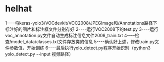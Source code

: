# helhat
1----将keras-yolo3/VOCdevkit/VOC2008/JPEGImage和/Annotations路径下标注好的图片和标注框文件分别存好
2----运行VOC2008下的test.py
3----运行voc_annotation.py文件自动生成标注信息文件2008_train.txt
4----检查/model_data/classes.txt文件存放类的信息
5----确认好上述，修改train.py文件参数值，开始训练
6----最后执行yolo_detect.py程序开始识别（python3 yolo_detect.py --input 视频路径）
